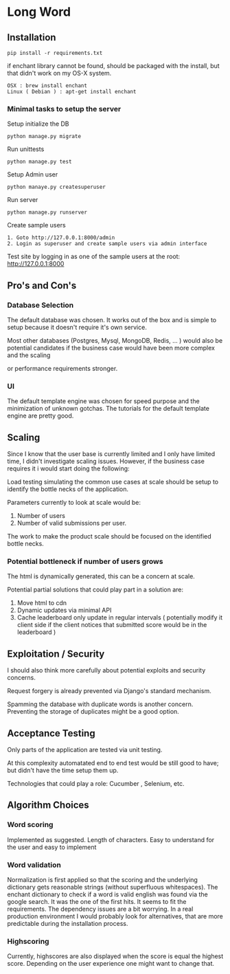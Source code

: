 # Long Word

## Installation

    pip install -r requirements.txt

if enchant library cannot be found, should be packaged with the install, but that didn't work on my OS-X system.

    OSX : brew install enchant 
    Linux ( Debian ) : apt-get install enchant

### Minimal tasks to setup the server

Setup initialize the DB

    python manage.py migrate

Run unittests

    python manage.py test

Setup Admin user

    python manaye.py createsuperuser 

Run server

    python manage.py runserver

Create sample users

    1. Goto http://127.0.0.1:8000/admin
    2. Login as superuser and create sample users via admin interface

Test site by logging in as one of the sample users at the root: http://127.0.0.1:8000

## Pro's and Con's 

### Database Selection

The default database was chosen. It works out of the box and is simple to setup because it doesn't require it's own service.

Most other databases (Postgres, Mysql, MongoDB, Redis, ... ) would also be potential candidates if the business case would have been more complex and the scaling 

or performance requirements stronger.

### UI

The default template engine was chosen for speed purpose and the minimization of unknown gotchas. The tutorials for the default template engine are pretty good.

## Scaling

Since I know that the user base is currently limited and I only have limited time, 
I didn't investigate scaling issues. However, if the business case requires it i would start doing the following: 

Load testing simulating the common use cases at scale should be setup to identify the bottle necks of the application.

Parameters currently to look at scale would be:

1. Number of users
2. Number of valid submissions per user.

The work to make the product scale should be focused on the identified bottle necks.

### Potential bottleneck if number of users grows

The html is dynamically generated, this can be a concern at scale. 

Potential partial solutions that could play part in a solution are:

1. Move html to cdn
2. Dynamic updates via minimal API
3. Cache leaderboard only update in regular intervals ( potentially modify it client side if the client notices that submitted score would be in the leaderboard )

## Exploitation / Security

I should also think more carefully about potential exploits and security concerns.

Request forgery is already prevented via Django's standard mechanism.

Spamming the database with duplicate words is another concern. Preventing the storage of duplicates might be a good option.

## Acceptance Testing

Only parts of the application are tested via unit testing.

At this complexity automatated end to end test would be still good to have; but didn't have the time setup them up. 

Technologies that could play a role: Cucumber , Selenium, etc.

## Algorithm Choices

### Word scoring

Implemented as suggested. Length of characters. Easy to understand for the user and easy to implement

### Word validation

Normalization is first applied so that the scoring and the underlying dictionary gets reasonable strings (without superfluous whitespaces).
The enchant dictionary to check if a word is valid english was found via the google search. It was the one of the first hits.
It seems to fit the requirements. The dependency issues are a bit worrying. In a real production environment I would probably look for alternatives,
that are more predictable during the installation process.

### Highscoring

Currently, highscores are also displayed when the score is equal the highest score. Depending on the user experience one might want to change that. 

